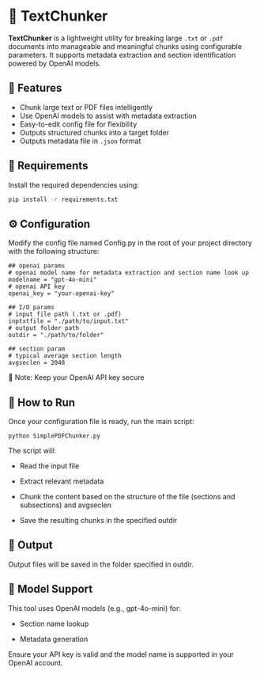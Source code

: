 # 📝 TextChunker

**TextChunker** is a lightweight utility for breaking large `.txt` or `.pdf` documents into manageable and meaningful chunks using configurable parameters. It supports metadata extraction and section identification powered by OpenAI models.


## 🚀 Features

- Chunk large text or PDF files intelligently
- Use OpenAI models to assist with metadata extraction
- Easy-to-edit config file for flexibility
- Outputs structured chunks into a target folder
- Outputs metadata file in ```.json``` format


## 🧱 Requirements

Install the required dependencies using:

```bash
pip install -r requirements.txt
```

## ⚙️ Configuration
Modify the config file named Config.py in the root of your project directory with the following structure:

```
## openai params
# openai model name for metadata extraction and section name look up
modelname = "gpt-4o-mini"
# openai API key
openai_key = "your-openai-key"

## I/O params
# input file path (.txt or .pdf)
inptxtfile = "./path/to/input.txt"
# output folder path
outdir = "./path/to/folder"

## section param
# typical average section length
avgseclen = 2048
```
🔐 Note: Keep your OpenAI API key secure

## 🏃 How to Run
Once your configuration file is ready, run the main script:
```
python SimplePDFChunker.py
```
The script will:

- Read the input file

- Extract relevant metadata

- Chunk the content based on the structure of the file (sections and subsections) and avgseclen

- Save the resulting chunks in the specified outdir

## 📁 Output
Output files will be saved in the folder specified in outdir.

## 🧠 Model Support
This tool uses OpenAI models (e.g., gpt-4o-mini) for:

- Section name lookup

- Metadata generation

Ensure your API key is valid and the model name is supported in your OpenAI account.
